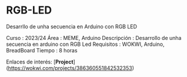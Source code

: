 # RGB-LED
Desarrllo de unha secuencia en Arduino con RGB LED


Curso       : 2023/24
Área        : MEME, Arduino
Descripción : Desarrollo de unha secuencia en arduino con RGB Led
Requisitos  : WOKWI, Arduino, BreadBoard
Tiempo      : 8 horas

Enlaces de interés: [**Project**] (https://wokwi.com/projects/386360551842532353)
